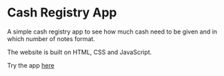 # Cash Registry App

A simple cash registry app to see how much cash need to be given and in which number of notes format.

The website is built on HTML, CSS and JavaScript.

Try the app [here](https://cash-registry-by-ashutosh-dash.netlify.app/)